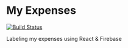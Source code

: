# My Expenses

[![Build Status](https://travis-ci.com/liranbg/myexpenses.svg?token=TKwVgpNT7mn93sZZs8UX&branch=master)](https://travis-ci.com/liranbg/myexpenses)

Labeling my expenses using React &amp; Firebase
